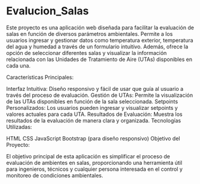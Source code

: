 # Evalucion_Salas
Este proyecto es una aplicación web diseñada para facilitar la evaluación de salas en función de diversos parámetros ambientales. Permite a los usuarios ingresar y gestionar datos como temperatura exterior, temperatura del agua y humedad a través de un formulario intuitivo. Además, ofrece la opción de seleccionar diferentes salas y visualizar la información relacionada con las Unidades de Tratamiento de Aire (UTAs) disponibles en cada una.

Características Principales:

Interfaz Intuitiva: Diseño responsivo y fácil de usar que guía al usuario a través del proceso de evaluación.
Gestión de UTAs: Permite la visualización de las UTAs disponibles en función de la sala seleccionada.
Setpoints Personalizados: Los usuarios pueden ingresar y visualizar setpoints y valores actuales para cada UTA.
Resultados de Evaluación: Muestra los resultados de la evaluación de manera clara y organizada.
Tecnologías Utilizadas:

HTML
CSS
JavaScript
Bootstrap (para diseño responsivo)
Objetivo del Proyecto:

El objetivo principal de esta aplicación es simplificar el proceso de evaluación de ambientes en salas, proporcionando una herramienta útil para ingenieros, técnicos y cualquier persona interesada en el control y monitoreo de condiciones ambientales.
